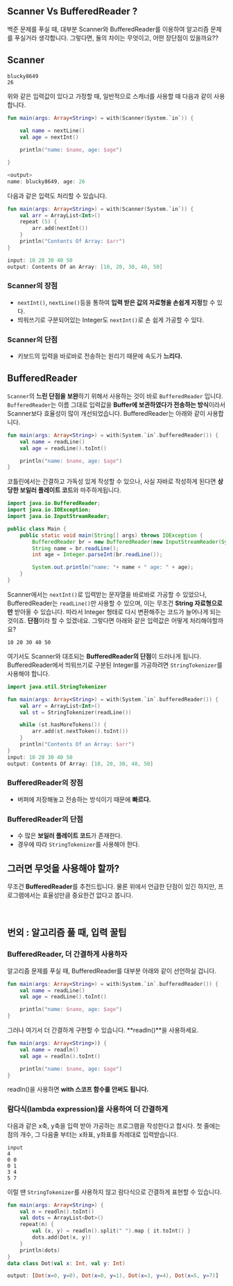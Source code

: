 ## Scanner Vs BufferedReader ?
백준 문제를 푸실 때, 대부분 Scanner와 BufferedReader를 이용하여 알고리즘 문제를 푸실거라 생각합니다.
그렇다면, 둘의 차이는 무엇이고, 어떤 장단점이 있을까요??


## Scanner
```
blucky8649
26
```
위와 같은 입력값이 있다고 가정할 때, 일반적으로 스캐너를 사용할 때 다음과 같이 사용합니다.
```kotlin
fun main(args: Array<String>) = with(Scanner(System.`in`)) {
    
    val name = nextLine()
    val age = nextInt()

    println("name: $name, age: $age")

}

<output>
name: blucky8649, age: 26
```
다음과 같은 입력도 처리할 수 있습니다.
```kotlin
fun main(args: Array<String>) = with(Scanner(System.`in`)) {
    val arr = ArrayList<Int>()
    repeat (5) {
        arr.add(nextInt())
    }
    println("Contents Of Array: $arr")
}

input: 10 20 30 40 50
output: Contents Of an Array: [10, 20, 30, 40, 50]
```

### Scanner의 장점
* `nextInt()`, `nextLine()`등을 통하여 **입력 받은 값의 자료형을 손쉽게 지정**할 수 있다.
* 띄워쓰기로 구분되어있는 Integer도 `nextInt()`로 손 쉽게 가공할 수 있다.

### Scanner의 단점
* 키보드의 입력을 바로바로 전송하는 원리기 때문에 속도가 **느리다.**

## BufferedReader
`Scanner`의 **느린 단점을 보완**하기 위해서 사용하는 것이 바로 `BufferedReader` 입니다.
`BufferedReader`는 이름 그대로 입력값을 **Buffer에 보관하였다가 전송하는 방식**이라서 Scanner보다 효율성이 많이 개선되었습니다. BufferedReader는 아래와 같이 사용합니다.

```kotlin
fun main(args: Array<String>) = with(System.`in`.bufferedReader()) {
    val name = readLine()
    val age = readLine().toInt()

    println("name: $name, age: $age")
}
```
코틀린에서는 간결하고 가독성 있게 작성할 수 있으나, 사실 자바로 작성하게 된다면 **상당한 보일러 플레이트 코드**와 마주하게됩니다.
```java
import java.io.BufferedReader;
import java.io.IOException;
import java.io.InputStreamReader;

public class Main {
    public static void main(String[] args) throws IOException {
        BufferedReader br = new BufferedReader(new InputStreamReader(System.in));
        String name = br.readLine();
        int age = Integer.parseInt(br.readLine());

        System.out.println("name: "+ name + " age: " + age);
    }
}
```

Scanner에서는 `nextInt()`로 입력받는 문자열을 바로바로 가공할 수 있었으나, BufferedReader는 `readLine()`만 사용할 수 있으며, 이는 무조건 **String 자료형으로만** 받아올 수 있습니다.
따라서 Integer 형태로 다시 변환해주는 코드가 늘어나게 되는 것이죠. **단점**이라 할 수 있겠네요.
그렇다면 아래와 같은 입력값은 어떻게 처리해야할까요?
```
10 20 30 40 50
```

여기서도 Scanner와 대조되는 **BufferedReader의 단점**이 드러나게 됩니다. BufferedReader에서 띄워쓰기로 구분된 Integer를 가공하려면 `StringTokenizer`를 사용해야 합니다.
```kotlin
import java.util.StringTokenizer

fun main(args: Array<String>) = with(System.`in`.bufferedReader()) {
    val arr = ArrayList<Int>()
    val st = StringTokenizer(readLine())

    while (st.hasMoreTokens()) {
        arr.add(st.nextToken().toInt())
    }
    println("Contents Of an Array: $arr")
}
input: 10 20 30 40 50
output: Contents Of Array: [10, 20, 30, 40, 50]
```

### BufferedReader의 장점
* 버퍼에 저장해놓고 전송하는 방식이기 때문에 **빠르다.**

### BufferedReader의 단점
* 수 많은 **보일러 플레이트 코드**가 존재한다.
* 경우에 따라 `StringTokenizer`를 사용해야 한다.

## 그러면 무엇을 사용해야 할까?
무조건 **BufferedReader**를 추천드립니다. 물론 위에서 언급한 단점이 있긴 하지만, 프로그램에서는 효율성만큼 중요한건 없다고 봅니다.

<br>

## 번외 : 알고리즘 풀 때, 입력 꿀팁

### BufferedReader, 더 간결하게 사용하자
알고리즘 문제를 푸실 때, BufferedReader를 대부분 아래와 같이 선언하실 겁니다.
```kotlin
fun main(args: Array<String>) = with(System.`in`.bufferedReader()) {
    val name = readLine()
    val age = readLine().toInt()

    println("name: $name, age: $age")
}
```

그러나 여기서 더 간결하게 구현할 수 있습니다. **readln()**을 사용하세요.
```kotlin
fun main(args: Array<String>)) {
    val name = readln()
    val age = readln().toInt()

    println("name: $name, age: $age")
}
```
readln()을 사용하면 **with 스코프 함수를 안써도 됩니다.**

### 람다식(lambda expression)을 사용하여 더 간결하게
다음과 같은 x축, y축을 입력 받아 가공하는 프로그램을 작성한다고 합시다.
첫 줄에는 점의 개수, 그 다음줄 부터는 x좌표, y좌표를 차례대로 입력받습니다. 
```
input
4
0 0
0 1
3 4
5 7
```
이럴 땐 `StringTokenizer`를 사용하지 않고 람다식으로 간결하게 표현할 수 있습니다.


```kotlin
fun main(args: Array<String>) {
    val n = readln().toInt()
    val dots = ArrayList<Dot>()
    repeat(n) {
        val (x, y) = readln().split(" ").map { it.toInt() }
        dots.add(Dot(x, y))
    }
    println(dots)
}
data class Dot(val x: Int, val y: Int)

output: [Dot(x=0, y=0), Dot(x=0, y=1), Dot(x=3, y=4), Dot(x=5, y=7)]
```
